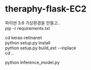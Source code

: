 # theraphy-flask-EC2

파이썬 3.6 가상환경을 만들고..<br>
pip -r requirements.txt

cd keras-retinanet <br>
python setup.py install <br>
python setup.py build_ext --inplace <br>
cd .. <br>

python Inference_model.py
